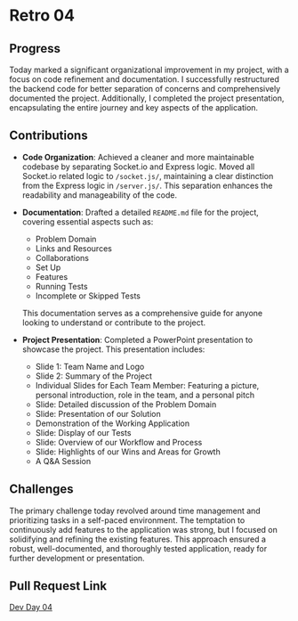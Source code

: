 # Retro 04

## Progress

Today marked a significant organizational improvement in my project, with a focus on code refinement and documentation. I successfully restructured the backend code for better separation of concerns and comprehensively documented the project. Additionally, I completed the project presentation, encapsulating the entire journey and key aspects of the application.

## Contributions

- **Code Organization**: Achieved a cleaner and more maintainable codebase by separating Socket.io and Express logic. Moved all Socket.io related logic to `/socket.js/`, maintaining a clear distinction from the Express logic in `/server.js/`. This separation enhances the readability and manageability of the code.

- **Documentation**: Drafted a detailed `README.md` file for the project, covering essential aspects such as:

    - Problem Domain
    - Links and Resources 
    - Collaborations
    - Set Up 
    - Features
    - Running Tests
    - Incomplete or Skipped Tests
    
    This documentation serves as a comprehensive guide for anyone looking to understand or contribute to the project.

- **Project Presentation**: Completed a PowerPoint presentation to showcase the project. This presentation includes:

    - Slide 1: Team Name and Logo
    - Slide 2: Summary of the Project
    - Individual Slides for Each Team Member: Featuring a picture, personal introduction, role in the team, and a personal pitch
    - Slide: Detailed discussion of the Problem Domain 
    - Slide: Presentation of our Solution
    - Demonstration of the Working Application
    - Slide: Display of our Tests
    - Slide: Overview of our Workflow and Process 
    - Slide: Highlights of our Wins and Areas for Growth
    - A Q&A Session

## Challenges

The primary challenge today revolved around time management and prioritizing tasks in a self-paced environment. The temptation to continuously add features to the application was strong, but I focused on solidifying and refining the existing features. This approach ensured a robust, well-documented, and thoroughly tested application, ready for further development or presentation.


## Pull Request Link 
[Dev Day 04](https://github.com/Spots-LLC/spots-backend/pull/5)